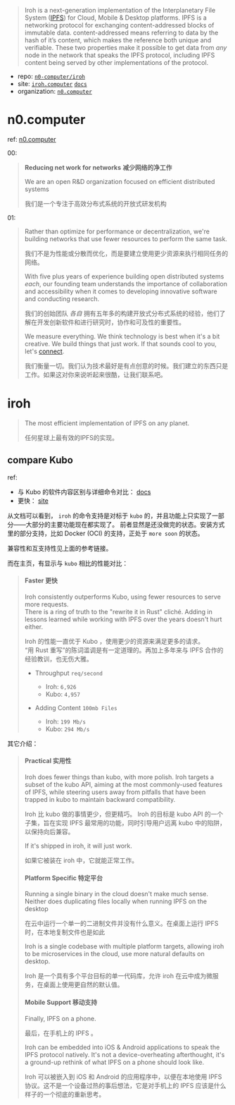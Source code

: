 
[site]: https://iroh.computer
[behinder-site]: https://n0.computer
[behinder-site-ipns]: ipns://n0.computer

[repo]: https://github.com/n0-computer/iroh.git
[docs]: https://iroh.computer/docs

> Iroh is a next-generation implementation of the Interplanetary File System ([IPFS](https://ipfs.io)) for Cloud, Mobile & Desktop platforms. IPFS is a networking protocol for exchanging content-addressed blocks of immutable data. content-addressed means referring to data by the hash of it’s content, which makes the reference both unique and verifiable. These two properties make it possible to get data from *any* node in the network that speaks the IPFS protocol, including IPFS content being served by other implementations of the protocol.
> 

- repo: [`n0-computer/iroh`][repo]
- site: [`iroh.computer`][site] [`docs`][docs]
- organization: [`n0.computer`][behinder-site]

# n0.computer

ref: [n0.computer][behinder-site]

00:

> **Reducing net work for networks** **减少网络的净工作**
> 
> We are an open R&D organization focused on efficient distributed systems
> 
> 我们是一个专注于高效分布式系统的开放式研发机构
> 

01:

> Rather than optimize for performance or decentralization, we're building networks that use fewer resources to perform the same task.
> 
> 我们不是为性能或分散而优化，而是要建立使用更少资源来执行相同任务的网络。
> 
> With five plus years of experience building open distributed systems *each*, our founding team understands the importance of collaboration and accessibility when it comes to developing innovative software and conducting research.
> 
> 我们的创始团队 *各自* 拥有五年多的构建开放式分布式系统的经验，他们了解在开发创新软件和进行研究时，协作和可及性的重要性。
> 
> We measure everything. We think technology is best when it's a bit creative. We build things that just work. If that sounds cool to you, let's [connect](https://twitter.com/n0computer).
> 
> 我们衡量一切。我们认为技术最好是有点创意的时候。我们建立的东西只是工作。如果这对你来说听起来很酷，让我们联系吧。
> 

# iroh

> The most efficient implementation of IPFS on any planet.
> 
> 任何星球上最有效的IPFS的实现。
> 

## compare Kubo

[diff-kubo]: https://iroh.computer/docs/iroh-and-kubo

ref: 

- 与 Kubo 的软件内容区别与详细命令对比： [docs][diff-kubo]
- 更快： [site][site]

从文档可以看到， `iroh` 的命令支持是对标于 `kubo` 的，并且功能上只实现了一部分——大部分的主要功能现在都实现了。
前者显然是还没做完的状态。安装方式里的部分支持，比如 Docker (OCI) 的支持，正处于 `more soon` 的状态。

兼容性和互支持性见上面的参考链接。

而在主页，有显示与 `kubo` 相比的性能对比：

> #### Faster 更快
> 
> Iroh consistently outperforms Kubo, using fewer resources to serve more requests.  
> There is a ring of truth to the "rewrite it in Rust" cliché. Adding in lessons learned while working with IPFS over the years doesn't hurt either.  
> 
> Iroh 的性能一直优于 Kubo ，使用更少的资源来满足更多的请求。  
> “用 Rust 重写”的陈词滥调是有一定道理的。再加上多年来与 IPFS 合作的经验教训，也无伤大雅。
> 
> - Throughput `req/second`
>   
>   - Iroh: `6,926`
>   - Kubo: `4,957`
>   
> - Adding Content `100mb Files`
>   
>   - Iroh: `199 Mb/s`
>   - Kubo: `294 Mb/s`
>   
> 

其它介绍：

> #### Practical 实用性
> 
> Iroh does fewer things than kubo, with more polish. Iroh targets a subset of the kubo API, aiming at the most commonly-used features of IPFS, while steering users away from pitfalls that have been trapped in kubo to maintain backward compatibility.  
> 
> Iroh 比 kubo 做的事情更少，但更精巧。 Iroh 的目标是 kubo API 的一个子集，旨在实现 IPFS 最常用的功能，同时引导用户远离 kubo 中的陷阱，以保持向后兼容。  
> 
> If it's shipped in iroh, it will just work.  
> 
> 如果它被装在 iroh 中，它就能正常工作。  
> 
> #### Platform Specific 特定平台
> 
> Running a single binary in the cloud doesn't make much sense. Neither does duplicating files locally when running IPFS on the desktop  
> 
> 在云中运行一个单一的二进制文件并没有什么意义。在桌面上运行 IPFS 时，在本地复制文件也是如此  
> 
> Iroh is a single codebase with multiple platform targets, allowing iroh to be microservices in the cloud, use more natural defaults on desktop.  
> 
> Iroh 是一个具有多个平台目标的单一代码库，允许 iroh 在云中成为微服务，在桌面上使用更自然的默认值。  
> 
> #### Mobile Support 移动支持
> 
> Finally, IPFS on a phone.  
> 
> 最后，在手机上的 IPFS 。  
> 
> Iroh can be embedded into iOS & Android applications to speak the IPFS protocol natively. It's not a device-overheating afterthought, it's a ground-up rethink of what IPFS on a phone should look like.  
> 
> Iroh 可以被嵌入到 iOS 和 Android 的应用程序中，以便在本地使用 IPFS 协议。这不是一个设备过热的事后想法，它是对手机上的 IPFS 应该是什么样子的一个彻底的重新思考。  
> 






